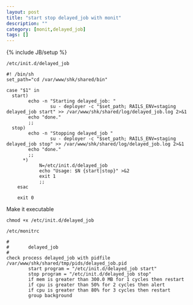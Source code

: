 ```yaml
---
layout: post
title: "start stop delayed_job with monit"
description: ""
category: [monit,delayed_job]
tags: []
---
```

{% include JB/setup %}

`/etc/init.d/delayed_job`

    #! /bin/sh
    set_path="cd /var/www/shk/shared/bin"

    case "$1" in
      start)
            echo -n "Starting delayed_job: "
                    su - deployer -c "$set_path; RAILS_ENV=staging delayed_job start" >> /var/www/shk/shared/log/delayed_job.log 2>&1
            echo "done."
            ;;
      stop)
            echo -n "Stopping delayed_job "
                    su - deployer -c "$set_path; RAILS_ENV=staging delayed_job stop" >> /var/www/shk/shared/log/delayed_job.log 2>&1
            echo "done."
            ;;
          *)
                N=/etc/init.d/delayed_job
                echo "Usage: $N {start|stop}" >&2
                exit 1
                ;;
        esac

        exit 0


Make it executable

    chmod +x /etc/init.d/delayed_job


`/etc/monitrc`

    #
    #       delayed_job
    #
    check process delayed_job with pidfile /var/www/shk/shared/tmp/pids/delayed_job.pid
            start program = "/etc/init.d/delayed_job start"
            stop program = "/etc/init.d/delayed_job stop"
            if mem is greater than 300.0 MB for 1 cycles then restart
            if cpu is greater than 50% for 2 cycles then alert
            if cpu is greater than 80% for 3 cycles then restart
            group background
